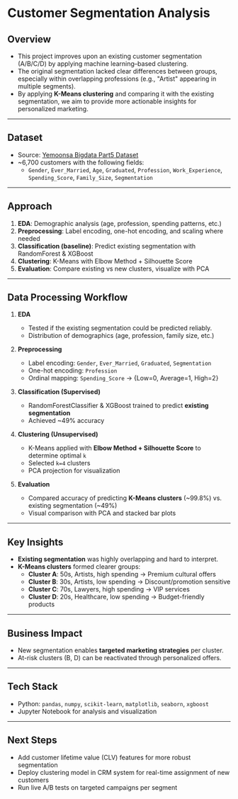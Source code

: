 # Customer Segmentation Analysis

## Overview
- This project improves upon an existing customer segmentation (A/B/C/D) by applying machine learning–based clustering.  
- The original segmentation lacked clear differences between groups, especially within overlapping professions (e.g., "Artist" appearing in multiple segments).  
- By applying **K-Means clustering** and comparing it with the existing segmentation, we aim to provide more actionable insights for personalized marketing.

--------------------------
## Dataset
- Source: [Yemoonsa Bigdata Part5 Dataset](https://github.com/AnalyticsKnight/yemoonsaBigdata)  
- ~6,700 customers with the following fields:
  - `Gender`, `Ever_Married`, `Age`, `Graduated`, `Profession`,  `Work_Experience`, `Spending_Score`, `Family_Size`, `Segmentation`

--------------------------
## Approach
1. **EDA**: Demographic analysis (age, profession, spending patterns, etc.)  
2. **Preprocessing**: Label encoding, one-hot encoding, and scaling where needed  
3. **Classification (baseline)**: Predict existing segmentation with RandomForest & XGBoost  
4. **Clustering**: K-Means with Elbow Method + Silhouette Score  
5. **Evaluation**: Compare existing vs new clusters, visualize with PCA 
   
--------------------------
## Data Processing Workflow
1. **EDA**  
   - Tested if the existing segmentation could be predicted reliably.
   - Distribution of demographics (age, profession, family size, etc.)  

2. **Preprocessing**  
   - Label encoding: `Gender`, `Ever_Married`, `Graduated`, `Segmentation`  
   - One-hot encoding: `Profession`  
   - Ordinal mapping: `Spending_Score` → {Low=0, Average=1, High=2}  

3. **Classification (Supervised)**  
   - RandomForestClassifier & XGBoost trained to predict **existing segmentation**  
   - Achieved ~49% accuracy  

4. **Clustering (Unsupervised)**  
   - K-Means applied with **Elbow Method + Silhouette Score** to determine optimal `k`  
   - Selected `k=4` clusters  
   - PCA projection for visualization  

5. **Evaluation**  
   - Compared accuracy of predicting **K-Means clusters** (~99.8%) vs. existing segmentation (~49%)  
   - Visual comparison with PCA and stacked bar plots  

--------------------------
## Key Insights
- **Existing segmentation** was highly overlapping and hard to interpret.  
- **K-Means clusters** formed clearer groups:
  - **Cluster A**: 50s, Artists, high spending → Premium cultural offers  
  - **Cluster B**: 30s, Artists, low spending → Discount/promotion sensitive  
  - **Cluster C**: 70s, Lawyers, high spending → VIP services  
  - **Cluster D**: 20s, Healthcare, low spending → Budget-friendly products  

--------------------------
## Business Impact
- New segmentation enables **targeted marketing strategies** per cluster.  
- At-risk clusters (B, D) can be reactivated through personalized offers.

--------------------------
## Tech Stack
- Python: `pandas`, `numpy`, `scikit-learn`, `matplotlib`, `seaborn`, `xgboost`  
- Jupyter Notebook for analysis and visualization  

--------------------------
## Next Steps
- Add customer lifetime value (CLV) features for more robust segmentation  
- Deploy clustering model in CRM system for real-time assignment of new customers  
- Run live A/B tests on targeted campaigns per segment
